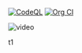 [![CodeQL](https://github.com/devops-testbed/intake/actions/workflows/codeql-analysis.yml/badge.svg)](https://github.com/devops-testbed/intake/actions/workflows/codeql-analysis.yml)
[![Org CI](https://github.com/devops-testbed/intake/actions/workflows/org-ci-workflow.yml/badge.svg)](https://github.com/devops-testbed/intake/actions/workflows/org-ci-workflow.yml)


![video](https://user-images.githubusercontent.com/10250297/190499727-461ba078-d2e1-4e2f-a066-ad43fd7e821a.gif)



t1
